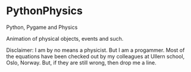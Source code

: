 # PythonPhysics
Python, Pygame and Physics

Animation of physical objects, events and such.

Disclaimer: I am by no means a physicist. But I am a progammer. Most of the equations have been checked out by my colleagues at Ullern school, Oslo, Norway. But, if they are still wrong, then drop me a line.
